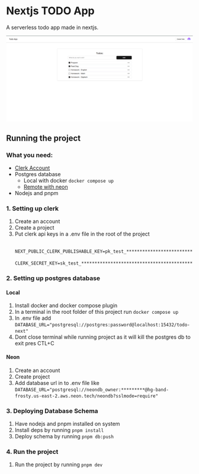 # Nextjs TODO App

A serverless todo app made in nextjs.

![Screenshot of app](assets/app-screenshot.png)

## Running the project

### What you need:
- [Clerk Account](https://clerk.com/) 
- Postgres database
  - Local with docker ```docker compose up ```
  - [Remote with neon](https://neon.tech) 
- Nodejs and pnpm

### 1. Setting up clerk

1. Create an account
2. Create a project
3. Put clerk api keys in a .env file in the root of the project
   ```                                        
    NEXT_PUBLIC_CLERK_PUBLISHABLE_KEY=pk_test_**************************************************
    CLERK_SECRET_KEY=sk_test_******************************************
   ```

### 2. Setting up postgres database
#### Local
1. Install docker and docker compose plugin
2. In a terminal in the root folder of this project run
    ```docker compose up```
3. In .env file add ```DATABASE_URL="postgresql://postgres:password@localhost:15432/todo-next"```
4. Dont close terminal while running project as it will kill the postgres db to exit pres CTL+C
#### Neon
1. Create an account
2. Create project
3. Add database url in to .env file like ```DATABASE_URL="postgresql://neondb_owner:*********@hg-band-frosty.us-east-2.aws.neon.tech/neondb?sslmode=require"```

### 3. Deploying Database Schema
1. Have nodejs and pnpm installed on system
2. Install deps by running ```pnpm install```
3. Deploy schema by running ```pnpm db:push```

### 4. Run the project
1. Run the project by running ``` pnpm dev ```